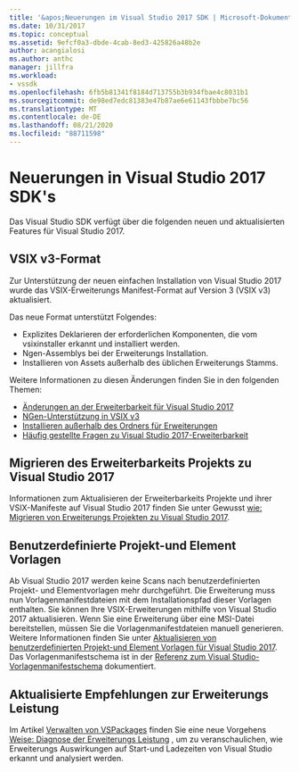 ```yaml
---
title: '&apos;Neuerungen im Visual Studio 2017 SDK | Microsoft-Dokumentation'
ms.date: 10/31/2017
ms.topic: conceptual
ms.assetid: 9efcf0a3-dbde-4cab-8ed3-425826a48b2e
author: acangialosi
ms.author: anthc
manager: jillfra
ms.workload:
- vssdk
ms.openlocfilehash: 6fb5b81341f8184d713755b3b934fbae4c8031b1
ms.sourcegitcommit: de98ed7edc81383e47b87ae6e61143fbbbe7bc56
ms.translationtype: MT
ms.contentlocale: de-DE
ms.lasthandoff: 08/21/2020
ms.locfileid: "88711598"
---
```

# <a name="what39s-new-in-the-visual-studio-2017-sdk"></a>Neuerungen in Visual Studio 2017 SDK&#39;s

Das Visual Studio SDK verfügt über die folgenden neuen und aktualisierten Features für Visual Studio 2017.

## <a name="vsix-v3-format"></a>VSIX v3-Format

Zur Unterstützung der neuen einfachen Installation von Visual Studio 2017 wurde das VSIX-Erweiterungs Manifest-Format auf Version 3 (VSIX v3) aktualisiert.

Das neue Format unterstützt Folgendes:

* Explizites Deklarieren der erforderlichen Komponenten, die vom vsixinstaller erkannt und installiert werden.
* Ngen-Assemblys bei der Erweiterungs Installation.
* Installieren von Assets außerhalb des üblichen Erweiterungs Stamms.

Weitere Informationen zu diesen Änderungen finden Sie in den folgenden Themen:

* [Änderungen an der Erweiterbarkeit für Visual Studio 2017](breaking-changes-2017.md)
* [NGen-Unterstützung in VSIX v3](ngen-support.md)
* [Installieren außerhalb des Ordners für Erweiterungen](set-install-root.md)
* [Häufig gestellte Fragen zu Visual Studio 2017-Erweiterbarkeit](faq-2017.md)

## <a name="migrate-extensibility-project-to-visual-studio-2017"></a>Migrieren des Erweiterbarkeits Projekts zu Visual Studio 2017

Informationen zum Aktualisieren der Erweiterbarkeits Projekte und ihrer VSIX-Manifeste auf Visual Studio 2017 finden Sie unter Gewusst [wie: Migrieren von Erweiterungs Projekten zu Visual Studio 2017](how-to-migrate-extensibility-projects-to-visual-studio-2017.md).

## <a name="custom-project-and-item-templates"></a>Benutzerdefinierte Projekt-und Element Vorlagen

Ab Visual Studio 2017 werden keine Scans nach benutzerdefinierten Projekt- und Elementvorlagen mehr durchgeführt. Die Erweiterung muss nun Vorlagenmanifestdateien mit dem Installationspfad dieser Vorlagen enthalten. Sie können Ihre VSIX-Erweiterungen mithilfe von Visual Studio 2017 aktualisieren. Wenn Sie eine Erweiterung über eine MSI-Datei bereitstellen, müssen Sie die Vorlagenmanifestdateien manuell generieren. Weitere Informationen finden Sie unter [Aktualisieren von benutzerdefinierten Projekt-und Element Vorlagen für Visual Studio 2017](../extensibility/upgrading-custom-project-and-item-templates-for-visual-studio-2017.md). Das Vorlagenmanifestschema ist in der [Referenz zum Visual Studio-Vorlagenmanifestschema](../extensibility/visual-studio-template-manifest-schema-reference.md) dokumentiert.

## <a name="updated-extension-performance-guidelines"></a>Aktualisierte Empfehlungen zur Erweiterungs Leistung

Im Artikel [Verwalten von VSPackages](managing-vspackages.md) finden Sie eine neue Vorgehens [Weise: Diagnose der Erweiterungs Leistung](how-to-diagnose-extension-performance.md) , um zu veranschaulichen, wie Erweiterungs Auswirkungen auf Start-und Ladezeiten von Visual Studio erkannt und analysiert werden.
